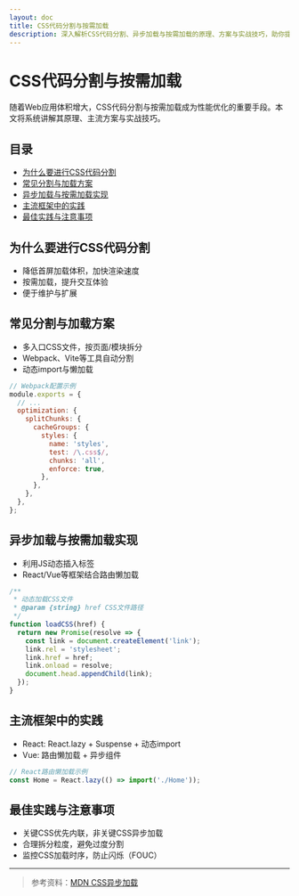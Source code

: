 ```yaml
---
layout: doc
title: CSS代码分割与按需加载
description: 深入解析CSS代码分割、异步加载与按需加载的原理、方案与实战技巧，助你提升Web性能。
---
```


# CSS代码分割与按需加载

随着Web应用体积增大，CSS代码分割与按需加载成为性能优化的重要手段。本文将系统讲解其原理、主流方案与实战技巧。

## 目录

- [为什么要进行CSS代码分割](#为什么要进行css代码分割)
- [常见分割与加载方案](#常见分割与加载方案)
- [异步加载与按需加载实现](#异步加载与按需加载实现)
- [主流框架中的实践](#主流框架中的实践)
- [最佳实践与注意事项](#最佳实践与注意事项)

## 为什么要进行CSS代码分割

- 降低首屏加载体积，加快渲染速度
- 按需加载，提升交互体验
- 便于维护与扩展

## 常见分割与加载方案

- 多入口CSS文件，按页面/模块拆分
- Webpack、Vite等工具自动分割
- 动态import与懒加载

```js
// Webpack配置示例
module.exports = {
  // ...
  optimization: {
    splitChunks: {
      cacheGroups: {
        styles: {
          name: 'styles',
          test: /\.css$/,
          chunks: 'all',
          enforce: true,
        },
      },
    },
  },
};
```

## 异步加载与按需加载实现

- 利用JS动态插入<link>标签
- React/Vue等框架结合路由懒加载

```js
/**
 * 动态加载CSS文件
 * @param {string} href CSS文件路径
 */
function loadCSS(href) {
  return new Promise(resolve => {
    const link = document.createElement('link');
    link.rel = 'stylesheet';
    link.href = href;
    link.onload = resolve;
    document.head.appendChild(link);
  });
}
```

## 主流框架中的实践

- React: React.lazy + Suspense + 动态import
- Vue: 路由懒加载 + 异步组件

```js
// React路由懒加载示例
const Home = React.lazy(() => import('./Home'));
```

## 最佳实践与注意事项

- 关键CSS优先内联，非关键CSS异步加载
- 合理拆分粒度，避免过度分割
- 监控CSS加载时序，防止闪烁（FOUC）

---

> 参考资料：[MDN CSS异步加载](https://developer.mozilla.org/zh-CN/docs/Web/CSS/Optimizing_CSS_delivery) 